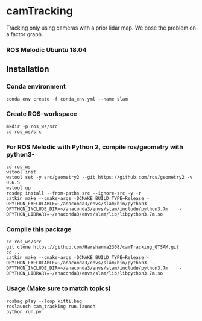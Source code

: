

# camTracking
Tracking only using cameras with a prior lidar map. We pose the problem on a factor graph.

### ROS Melodic Ubuntu 18.04

## Installation
### Conda environment
```
conda env create -f conda_env.yml --name slam
```

### Create ROS-workspace
```
mkdir -p ros_ws/src
cd ros_ws/src
```

### For ROS Melodic with Python 2, compile ros/geometry with python3-
```
cd ros_ws
wstool init
wstool set -y src/geometry2 --git https://github.com/ros/geometry2 -v 0.6.5
wstool up
rosdep install --from-paths src --ignore-src -y -r
catkin_make --cmake-args -DCMAKE_BUILD_TYPE=Release -DPYTHON_EXECUTABLE=~/anaconda3/envs/slam/bin/python3  -DPYTHON_INCLUDE_DIR=~/anaconda3/envs/slam/include/python3.7m    -DPYTHON_LIBRARY=~/anaconda3/envs/slam/lib/libpython3.7m.so
```

### Compile this package
```
cd ros_ws/src
git clone https://github.com/Harsharma2308/camTracking_GTSAM.git
cd ..
catkin_make --cmake-args -DCMAKE_BUILD_TYPE=Release -DPYTHON_EXECUTABLE=~/anaconda3/envs/slam/bin/python3  -DPYTHON_INCLUDE_DIR=~/anaconda3/envs/slam/include/python3.7m    -DPYTHON_LIBRARY=~/anaconda3/envs/slam/lib/libpython3.7m.so
```


### Usage (Make sure to match topics)
```
rosbag play --loop kitti.bag
roslaunch cam_tracking run.launch
python run.py
```


